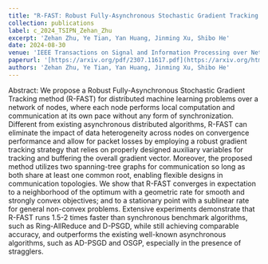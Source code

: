 ```yaml
---
title: "R-FAST: Robust Fully-Asynchronous Stochastic Gradient Tracking over General Topology"
collection: publications
label: c_2024_TSIPN_Zehan_Zhu
excerpt: 'Zehan Zhu, Ye Tian, Yan Huang, Jinming Xu, Shibo He'
date: 2024-08-30
venue: 'IEEE Transactions on Signal and Information Processing over Networks'
paperurl: '[https://arxiv.org/pdf/2307.11617.pdf](https://arxiv.org/html/2307.11617v2)'
authors: 'Zehan Zhu, Ye Tian, Yan Huang, Jinming Xu, Shibo He'
---
```


Abstract: We propose a Robust Fully-Asynchronous Stochastic Gradient Tracking method (R-FAST) for distributed machine learning problems over a network of nodes, where each node performs local computation and communication at its own pace without any form of synchronization. Different from existing asynchronous distributed algorithms, R-FAST can eliminate the impact of data heterogeneity across nodes on convergence performance and allow for packet losses by employing a robust gradient tracking strategy that relies on properly designed auxiliary variables for tracking and buffering the overall gradient vector. Moreover, the proposed method utilizes two spanning-tree graphs for communication so long as both share at least one common root, enabling flexible designs in communication topologies. We show that R-FAST converges in expectation to a neighborhood of the optimum with a geometric rate for smooth and strongly convex objectives; and to a stationary point with a sublinear rate for general non-convex problems. Extensive experiments demonstrate that R-FAST runs 1.5-2 times faster than synchronous benchmark algorithms, such as Ring-AllReduce and D-PSGD, while still achieving comparable accuracy, and outperforms the existing well-known asynchronous algorithms, such as AD-PSGD and OSGP, especially in the presence of stragglers.


